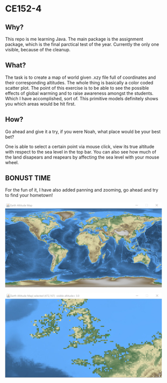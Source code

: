# CE152-4
## Why?
This repo is me learning Java. The main package is the assignment package, which is the final parctical test of the year. Currently the only one visible, because of the cleanup.


## What?
The task is to create a map of world given .xzy file full of coordinates and their corresponding altitudes. The whole thing is basically a color coded scatter plot. The point of this exercise is to be able to see the possible effects of global warming and to raise awareness amongst the students. Which I have accomplished, sort of. This primitive models definitely shows you which areas would be hit first. 


## How?
Go ahead and give it a try, if you were Noah, what place would be your best bet? 

One is able to select a certain point via mouse click, view its true altitude with respect to the sea level in the top bar. You can also see how much of the land disapears and reapears by affecting the sea level with your mouse wheel.

## BONUST TIME
For the fun of it, I have also added panning and zooming, go ahead and try to find your hometown!

![World map preview](doc/EarthAltitudeMap.png)

![World map preview](doc/EarthAltitudeMap2.png)
